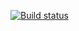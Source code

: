 [![Build status](https://ci.appveyor.com/api/projects/status/pswwlpmyved7qvjr/branch/main?svg=true)](https://ci.appveyor.com/project/MONK412/auto1/branch/main)
